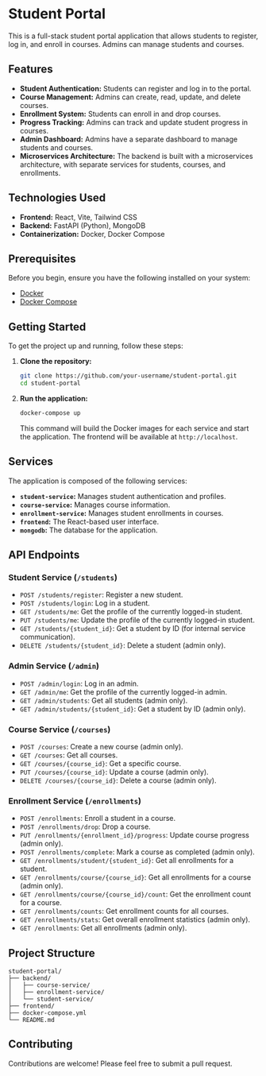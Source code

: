 # Student Portal

This is a full-stack student portal application that allows students to register, log in, and enroll in courses. Admins can manage students and courses.

## Features

-   **Student Authentication:** Students can register and log in to the portal.
-   **Course Management:** Admins can create, read, update, and delete courses.
-   **Enrollment System:** Students can enroll in and drop courses.
-   **Progress Tracking:** Admins can track and update student progress in courses.
-   **Admin Dashboard:** Admins have a separate dashboard to manage students and courses.
-   **Microservices Architecture:** The backend is built with a microservices architecture, with separate services for students, courses, and enrollments.

## Technologies Used

-   **Frontend:** React, Vite, Tailwind CSS
-   **Backend:** FastAPI (Python), MongoDB
-   **Containerization:** Docker, Docker Compose

## Prerequisites

Before you begin, ensure you have the following installed on your system:

-   [Docker](https://docs.docker.com/get-docker/)
-   [Docker Compose](https://docs.docker.com/compose/install/)

## Getting Started

To get the project up and running, follow these steps:

1.  **Clone the repository:**

    ```bash
    git clone https://github.com/your-username/student-portal.git
    cd student-portal
    ```

2.  **Run the application:**

    ```bash
    docker-compose up
    ```

    This command will build the Docker images for each service and start the application. The frontend will be available at `http://localhost`.

## Services

The application is composed of the following services:

-   **`student-service`:** Manages student authentication and profiles.
-   **`course-service`:** Manages course information.
-   **`enrollment-service`:** Manages student enrollments in courses.
-   **`frontend`:** The React-based user interface.
-   **`mongodb`:** The database for the application.

## API Endpoints

### Student Service (`/students`)

-   `POST /students/register`: Register a new student.
-   `POST /students/login`: Log in a student.
-   `GET /students/me`: Get the profile of the currently logged-in student.
-   `PUT /students/me`: Update the profile of the currently logged-in student.
-   `GET /students/{student_id}`: Get a student by ID (for internal service communication).
-   `DELETE /students/{student_id}`: Delete a student (admin only).

### Admin Service (`/admin`)

-   `POST /admin/login`: Log in an admin.
-   `GET /admin/me`: Get the profile of the currently logged-in admin.
-   `GET /admin/students`: Get all students (admin only).
-   `GET /admin/students/{student_id}`: Get a student by ID (admin only).

### Course Service (`/courses`)

-   `POST /courses`: Create a new course (admin only).
-   `GET /courses`: Get all courses.
-   `GET /courses/{course_id}`: Get a specific course.
-   `PUT /courses/{course_id}`: Update a course (admin only).
-   `DELETE /courses/{course_id}`: Delete a course (admin only).

### Enrollment Service (`/enrollments`)

-   `POST /enrollments`: Enroll a student in a course.
-   `POST /enrollments/drop`: Drop a course.
-   `PUT /enrollments/{enrollment_id}/progress`: Update course progress (admin only).
-   `POST /enrollments/complete`: Mark a course as completed (admin only).
-   `GET /enrollments/student/{student_id}`: Get all enrollments for a student.
-   `GET /enrollments/course/{course_id}`: Get all enrollments for a course (admin only).
-   `GET /enrollments/course/{course_id}/count`: Get the enrollment count for a course.
-   `GET /enrollments/counts`: Get enrollment counts for all courses.
-   `GET /enrollments/stats`: Get overall enrollment statistics (admin only).
-   `GET /enrollments`: Get all enrollments (admin only).

## Project Structure

```
student-portal/
├── backend/
│   ├── course-service/
│   ├── enrollment-service/
│   └── student-service/
├── frontend/
├── docker-compose.yml
└── README.md
```

## Contributing

Contributions are welcome! Please feel free to submit a pull request.
